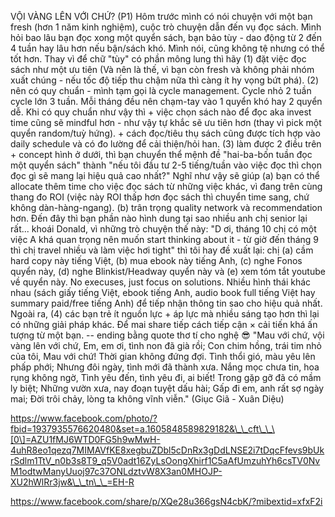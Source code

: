VỘI VÀNG LÊN VỚI CHỨ? (P1) Hôm trước mình có nói chuyện với một bạn
fresh (hơn 1 năm kinh nghiệm), cuộc trò chuyện dẫn đến vụ đọc sách. Mình
hỏi bao lâu bạn đọc xong một quyển sách, bạn bảo tùy - dao động từ 2 đến
4 tuần hay lâu hơn nếu bận/sách khó. Mình nói, cũng không tệ nhưng có
thể tốt hơn. Thay vì để chữ \"tùy\" có phần mông lung thì hãy (1) đặt
việc đọc sách như một ưu tiên (Và nên là thế, vì bạn còn fresh và không
phải nhóm xuất chúng - nếu tốc độ tiếp thu chậm nữa thì càng ít hy vọng
bứt phá). (2) nên có quy chuẩn - mình tạm gọi là cycle management. Cycle
nhỏ 2 tuần cycle lớn 3 tuần. Mỗi tháng đều nên chạm-tay vào 1 quyển khó
hay 2 quyển dễ. Khi có quy chuẩn như vậy thì + việc chọn sách nào để đọc
aka invest time cũng sẽ mindful hơn - như vậy tự khắc sẽ ưu tiên hơn
(thay vì pick một quyển random/tuỳ hứng). + cách đọc/tiêu thụ sách cũng
được tích hợp vào daily schedule và có đo lường để cải thiện/hỏi han.
(3) làm được 2 điều trên + concept hình ở dưới, thì bạn chuyển thể mệnh
đề \"hai-ba-bốn tuần đọc một quyển sách\" thành \"nếu tôi đầu tư 2-5
tiếng/tuần vào việc đọc thì chọn đọc gì sẽ mang lại hiệu quả cao nhất?\"
Nghĩ như vậy sẽ giúp (a) bạn có thể allocate thêm time cho việc đọc sách
từ những việc khác, vì đang trên cùng thang đo ROI (việc này ROI thấp
hơn đọc sách thì chuyển time sang, chứ không dàn-hàng-ngang). (b) trân
trọng quality network và recommendation hơn. Đến đây thì bạn phần nào
hình dung tại sao nhiều anh chị senior lại rất\... khoái Donald, vì
những trò chuyện thế này: \"D ơi, tháng 10 chị có một việc A khá quan
trọng nên muốn start thinking about it - từ giờ đến tháng 9 thì chị
travel nhiều và làm việc hơi tight\" thì tôi hay đề xuất lại: chị (a)
cầm hard copy này tiếng Việt, (b) mua ebook này tiếng Anh, (c) nghe
Fonos quyển này, (d) nghe Blinkist/Headway quyển này và (e) xem tóm tắt
youtube về quyển này. No execuses, just focus on solutions. Nhiều hình
thái khác nhau (sách giấy tiếng Việt, ebook tiếng Anh, audio book full
tiếng Việt hay summary paid/free tiếng Anh) để tiếp nhận thông tin sao
cho hiệu quả nhất. Ngoài ra, (4) các bạn trẻ ít nguồn lực + áp lực mà
nhiều sáng tạo hơn thì lại có những giải pháp khác. Để mai share tiếp
cách tiếp cận × cải tiến khá ấn tượng từ một bạn. \-- ending bằng quote
thơ tí cho nghệ 😎 \"Mau với chứ, vội vàng lên với chứ, Em, em ơi, tình
non đã già rồi; Con chim hồng, trái tim nhỏ của tôi, Mau với chứ! Thời
gian không đứng đợi. Tình thổi gió, màu yêu lên phấp phới; Nhưng đôi
ngày, tình mới đã thành xưa. Nắng mọc chưa tin, hoa rụng không ngờ, Tình
yêu đến, tình yêu đi, ai biết! Trong gặp gỡ đã có mầm ly biệt; Những
vườn xưa, nay đoạn tuyệt dấu hài; Gấp đi em, anh rất sợ ngày mai; Đời
trôi chảy, lòng ta không vĩnh viễn.\" (Giục Giã - Xuân Diệu)

https://www.facebook.com/photo/?fbid=1937935576620480&set=a.1605848589829182&\_\_cft\_\_\[0\]=AZU1fMJ6WTD0FG5h9wMwH-4uhR8eo1qezq7MIMAVfKE8xegbuZDbl5cDnRx3gDdLNSE2i7tDqcFfevs9bUkrSdlm1TtV_n0b3s8T9_q5V0adt16ZyLsOongXhirf1C5aAfUmzuhYh6csTV0NvM1odtwManyUuoj97c37ONLdztvW8X3an0MHOJP-XU2hWlRr3jw&\_\_tn\_\_=EH-R

https://www.facebook.com/share/p/XQe28u366gsN4cbK/?mibextid=xfxF2i
